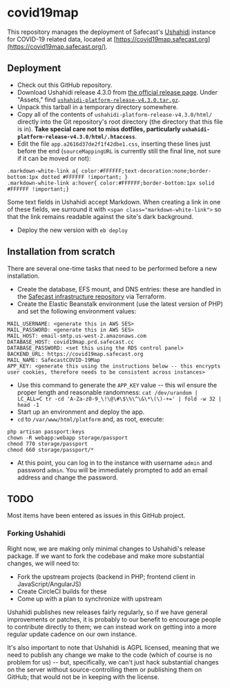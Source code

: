 # covid19map

This repository manages the deployment of Safecast's [Ushahidi](https://www.ushahidi.com/) instance for COVID-19 related data, located at [https://covid19map.safecast.org](https://covid19map.safecast.org/).

## Deployment

* Check out this GitHub repository.
* Download Ushahidi release 4.3.0 from [the official release page](https://github.com/ushahidi/platform-release/releases). Under "Assets," find [`ushahidi-platform-release-v4.3.0.tar.gz`](https://github.com/ushahidi/platform-release/releases/download/v4.3.0/ushahidi-platform-release-v4.3.0.tar.gz).
* Unpack this tarball in a temporary directory somewhere.
* Copy all of the contents of `ushahidi-platform-release-v4.3.0/html/` directly into the Git repository's root directory (the directory that this file is in). **Take special care not to miss dotfiles, particularly `ushahidi-platform-release-v4.3.0/html/.htaccess`**.
* Edit the file `app.a2616d37de2f1f42dbe1.css`, inserting these lines just before the end (`sourceMappingURL` is currently still the final line, not sure if it can be moved or not):
```
.markdown-white-link a{ color:#FFFFFF;text-decoration:none;border-bottom:1px dotted #FFFFFF !important; }
.markdown-white-link a:hover{ color:#FFFFFF;border-bottom:1px solid #FFFFFF !important;}
```
Some text fields in Ushahidi accept Markdown. When creating a link in one of these fields, we surround it with `<span class="markdown-white-link">` so that the link remains readable against the site's dark background.
* Deploy the new version with `eb deploy`

## Installation from scratch

There are several one-time tasks that need to be performed before a new installation.

* Create the database, EFS mount, and DNS entries: these are handled in the [Safecast infrastructure repository](https://github.com/Safecast/infrastructure/) via Terraform.
* Create the Elastic Beanstalk environment (use the latest version of PHP) and set the following environment values:
```
MAIL_USERNAME: <generate this in AWS SES>
MAIL_PASSWORD: <generate this in AWS SES>
MAIL_HOST: email-smtp.us-west-2.amazonaws.com
DATABASE_HOST: covid19map.prd.safecast.cc
DATABASE_PASSWORD: <set this using the RDS control panel>
BACKEND_URL: https://covid19map.safecast.org
MAIL_NAME: SafecastCOVID-19Map
APP_KEY: <generate this using the instructions below -- this encrypts user cookies, therefore needs to be consistent across instances>
```
* Use this command to generate the `APP_KEY` value -- this wil ensure the proper length and reasonable randomness: `cat /dev/urandom | LC_ALL=C tr -cd 'A-Za-z0-9_\!\@\#\$\%\^\&\*\(\)-+=' | fold -w 32 | head -1`
* Start up an environment and deploy the app.
* `cd` to `/var/www/html/platform` and, as root, execute:
```
php artisan passport:keys
chown -R webapp:webapp storage/passport
chmod 770 storage/passport
chmod 660 storage/passport/*
```
* At this point, you can log in to the instance with username `admin` and password `admin`. You will be immediately prompted to add an email address and change the password.

## TODO

Most items have been entered as issues in this GitHub project.

### Forking Ushahidi

Right now, we are making only minimal changes to Ushahidi's release package. If we want to fork the codebase and make more substantial changes, we will need to:

* Fork the upstream projects (backend in PHP; frontend client in JavaScript/AngularJS)
* Create CircleCI builds for these
* Come up with a plan to synchronize with upstream

Ushahidi publishes new releases fairly regularly, so if we have general improvements or patches, it is probably to our benefit to encourage people to contribute directly to them; we can instead work on getting into a more regular update cadence on our own instance.

It's also important to note that Ushahidi is AGPL licensed, meaning that we need to publish any change we make to the code (which of course is no problem for us) -- but, specifically, we can't just hack substantial changes on the server without source-controlling them or publishing them on GitHub; that would not be in keeping with the license.
